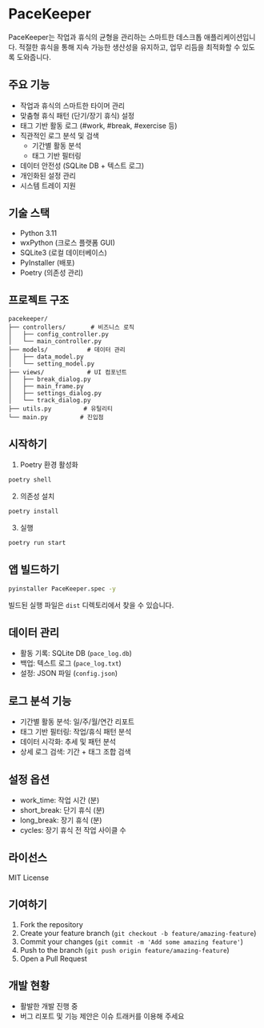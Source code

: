 # PaceKeeper

PaceKeeper는 작업과 휴식의 균형을 관리하는 스마트한 데스크톱 애플리케이션입니다.
적절한 휴식을 통해 지속 가능한 생산성을 유지하고, 업무 리듬을 최적화할 수 있도록 도와줍니다.

## 주요 기능

- 작업과 휴식의 스마트한 타이머 관리
- 맞춤형 휴식 패턴 (단기/장기 휴식) 설정
- 태그 기반 활동 로그 (#work, #break, #exercise 등)
- 직관적인 로그 분석 및 검색
  - 기간별 활동 분석
  - 태그 기반 필터링
- 데이터 안전성 (SQLite DB + 텍스트 로그)
- 개인화된 설정 관리
- 시스템 트레이 지원

## 기술 스택

- Python 3.11
- wxPython (크로스 플랫폼 GUI)
- SQLite3 (로컬 데이터베이스)
- PyInstaller (배포)
- Poetry (의존성 관리)

## 프로젝트 구조

```
pacekeeper/
├── controllers/       # 비즈니스 로직
│   ├── config_controller.py
│   └── main_controller.py
├── models/           # 데이터 관리
│   ├── data_model.py
│   └── setting_model.py
├── views/            # UI 컴포넌트
│   ├── break_dialog.py
│   ├── main_frame.py
│   ├── settings_dialog.py
│   └── track_dialog.py
├── utils.py         # 유틸리티
└── main.py         # 진입점
```

## 시작하기

1. Poetry 환경 활성화
```bash
poetry shell
```

2. 의존성 설치
```bash
poetry install
```

3. 실행
```bash
poetry run start
```

## 앱 빌드하기

```bash
pyinstaller PaceKeeper.spec -y
```
빌드된 실행 파일은 `dist` 디렉토리에서 찾을 수 있습니다.

## 데이터 관리

- 활동 기록: SQLite DB (`pace_log.db`)
- 백업: 텍스트 로그 (`pace_log.txt`)
- 설정: JSON 파일 (`config.json`)

## 로그 분석 기능

- 기간별 활동 분석: 일/주/월/연간 리포트
- 태그 기반 필터링: 작업/휴식 패턴 분석
- 데이터 시각화: 추세 및 패턴 분석
- 상세 로그 검색: 기간 + 태그 조합 검색

## 설정 옵션

- work_time: 작업 시간 (분)
- short_break: 단기 휴식 (분)
- long_break: 장기 휴식 (분)
- cycles: 장기 휴식 전 작업 사이클 수

## 라이선스

MIT License

## 기여하기

1. Fork the repository
2. Create your feature branch (`git checkout -b feature/amazing-feature`)
3. Commit your changes (`git commit -m 'Add some amazing feature'`)
4. Push to the branch (`git push origin feature/amazing-feature`)
5. Open a Pull Request

## 개발 현황

- 활발한 개발 진행 중
- 버그 리포트 및 기능 제안은 이슈 트래커를 이용해 주세요